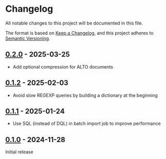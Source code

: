 # Changelog

All notable changes to this project will be documented in this file.

The format is based on [Keep a Changelog](https://keepachangelog.com/en/1.1.0/),
and this project adheres to [Semantic Versioning](https://semver.org/spec/v2.0.0.html).

## [0.2.0] - 2025-03-25

- Add optional compression for ALTO documents

## [0.1.2] - 2025-02-03

- Avoid slow REGEXP queries by building a dictionary at the beginning

## [0.1.1] - 2025-01-24

- Use SQL (instead of DQL) in batch import job to improve performance

## [0.1.0] - 2024-11-28

Initial release

[0.2.0]: https://github.com/biblibre/omeka-s-module-Alto/releases/tag/v0.2.0
[0.1.2]: https://github.com/biblibre/omeka-s-module-Alto/releases/tag/v0.1.2
[0.1.1]: https://github.com/biblibre/omeka-s-module-Alto/releases/tag/v0.1.1
[0.1.0]: https://github.com/biblibre/omeka-s-module-Alto/releases/tag/v0.1.0
